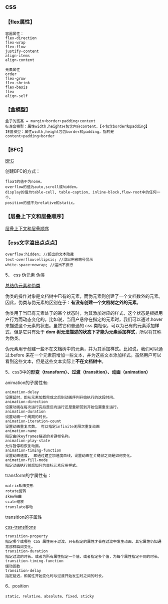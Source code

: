 

## css

### 【flex属性】

    容器属性：
    flex-direction
    flex-wrap
    flex-flow
    justify-content
    align-items
    align-content

    元素属性
    order
    flex-grow
    flex-shrink
    flex-basis
    flex
    align-self

### 【盒模型】

    盒子的宽高 = margin+border+padding+content
    标准盒模型：属性width,height只包含内容content，【不包含border和padding】
    IE盒模型：属性width,height包含border和padding，指的是content+padding+border

### 【BFC】

[BFC](https://www.w3cplus.com/css/understanding-css-layout-block-formatting-context.html)

创建BFC的方式：

    float的值不为none。
    overflow的值为auto,scroll或hidden。
    display的值为table-cell, table-caption, inline-block,flow-root中的任何一个。
    position的值不为relative和static。

### 【层叠上下文和层叠顺序】

[层叠上下文和层叠顺序](https://www.zhangxinxu.com/wordpress/2016/01/understand-css-stacking-context-order-z-index/)

### 【css文字溢出点点点】

    overflow:hidden; //超出的文本隐藏
    text-overflow:ellipsis; //溢出用省略号显示
    white-space:nowrap; //溢出不换行


5、 css 伪元素 伪类

[总结伪元素和伪类](http://www.alloyteam.com/2016/05/summary-of-pseudo-classes-and-pseudo-elements/)

伪类的操作对象是文档树中已有的元素，而伪元素则创建了一个文档数外的元素。因此，伪类与伪元素的区别在于：**有没有创建一个文档树之外的元素**。

伪类用于当已有元素处于的某个状态时，为其添加对应的样式，这个状态是根据用户行为而动态变化的。比如说，当用户悬停在指定的元素时，我们可以通过:hover 来描述这个元素的状态。虽然它和普通的 css 类相似，可以为已有的元素添加样式，但是它只有处于 **dom 树无法描述的状态下才能为元素添加样式**，所以将其称为伪类。

伪元素用于创建一些不在文档树中的元素，并为其添加样式。比如说，我们可以通过:before 来在一个元素前增加一些文本，并为这些文本添加样式。虽然用户可以看到这些文本，但是这些文本实际上**不在文档树中**。

5、css3中的**形变（transform）、过渡（transition）、动画（animation）**

animation的子属性有:

    animation-delay
    设置延时，即从元素加载完成之后到动画序列开始执行的这段时间。
    animation-direction
    设置动画在每次运行完后是反向运行还是重新回到开始位置重复运行。
    animation-duration
    设置动画一个周期的时长。
    animation-iteration-count
    设置动画重复次数， 可以指定infinite无限次重复动画
    animation-name
    指定由@keyframes描述的关键帧名称。
    animation-play-state
    允许暂停和恢复动画。
    animation-timing-function
    设置动画速度， 即通过建立加速度曲线，设置动画在关键帧之间是如何变化。
    animation-fill-mode
    指定动画执行前后如何为目标元素应用样式。

transform的字属性有：

    matrix矩阵变形
    rotate旋转
    skew扭曲
    scale缩放
    translate移动

transition的子属性

[css-transitions](https://www.joshwcomeau.com/animation/css-transitions/#delays)

    transition-property
    指定哪个或哪些 CSS 属性用于过渡。只有指定的属性才会在过渡中发生动画，其它属性仍如通常那样瞬间变化。
    transition-duration
    指定过渡的时长。或者为所有属性指定一个值，或者指定多个值，为每个属性指定不同的时长。
    transition-timing-function
    缓动函数 
    transition-delay
    指定延迟，即属性开始变化时与过渡开始发生时之间的时长。


6、position

    static、relative、absolute、fixed、sticky